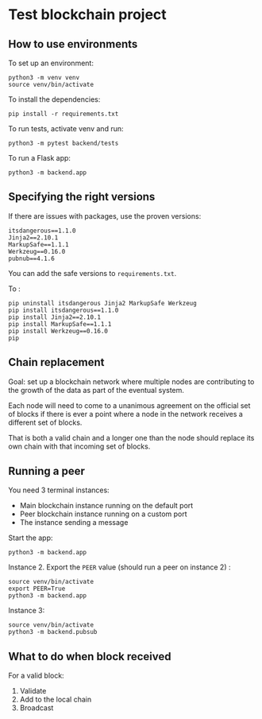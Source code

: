 # Test blockchain project

## How to use environments 

To set up an environment:
``` 
python3 -m venv venv
source venv/bin/activate
```

To install the dependencies:
``` 
pip install -r requirements.txt
```

To run tests, activate venv and run: 

```
python3 -m pytest backend/tests
```

To run a Flask app:
```
python3 -m backend.app
```

## Specifying the right versions

If there are issues with packages, use the proven versions:
```
itsdangerous==1.1.0
Jinja2==2.10.1
MarkupSafe==1.1.1
Werkzeug==0.16.0
pubnub==4.1.6
```
You can add the safe versions to `requirements.txt`. 

To :
```shell
pip uninstall itsdangerous Jinja2 MarkupSafe Werkzeug
pip install itsdangerous==1.1.0
pip install Jinja2==2.10.1
pip install MarkupSafe==1.1.1
pip install Werkzeug==0.16.0
pip
```

## Chain replacement

Goal: set up a blockchain network where multiple nodes are contributing to the growth of the data as part of the eventual system.

Each node will need to  come to a unanimous agreement on the official set of blocks if there is ever a point where a node in the network receives a different set of blocks.

That is both a valid chain and a longer one than the node should replace its own chain with that incoming set of blocks.

## Running a peer 

You need 3 terminal instances:

* Main blockchain instance running on the default port
* Peer blockchain instance running on a custom port
* The instance sending a message

Start the app:  
```shell
python3 -m backend.app 
```
Instance 2. Export the `PEER` value (should run a peer on instance 2) : 
```shell
source venv/bin/activate
export PEER=True
python3 -m backend.app  
```

Instance 3:
```shell
source venv/bin/activate
python3 -m backend.pubsub
```

## What to do when block received

For a valid block: 
1. Validate
2. Add to the local chain
3. Broadcast